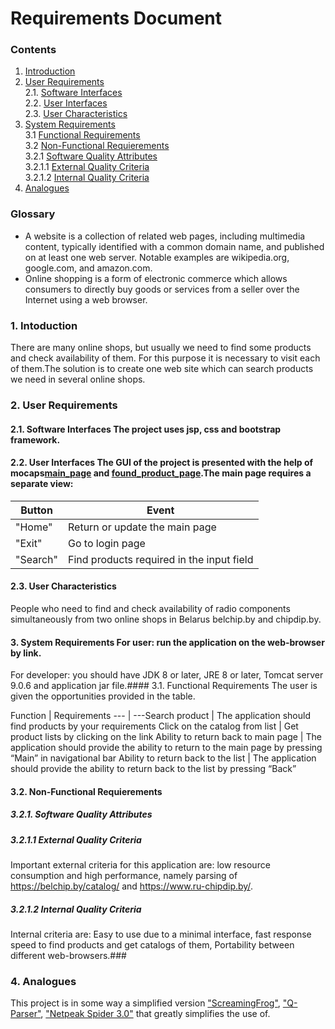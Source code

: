 # Requirements Document
### Contents
1. [Introduction](#1)
2. [User Requirements](#2) <br>
  2.1. [Software Interfaces](#2.1) <br>
  2.2. [User Interfaces](#2.2) <br>
  2.3. [User Characteristics](#2.3) <br>
3. [System Requirements](#3.) <br>
  3.1 [Functional Requirements](#3.1) <br>
  3.2 [Non-Functional Requierements](#3.2) <br>
    3.2.1 [Software Quality Attributes](#3.2.1) <br>
    3.2.1.1 [External Quality Criteria](#3.2.1.1) <br>
    3.2.1.2 [Internal Quality Criteria](#3.2.1.2) <br>
4. [Analogues](#4) <br>

### Glossary
* A website is a collection of related web pages, including multimedia content, typically identified with a common domain name, and published on at least one web server. Notable examples are wikipedia.org, google.com, and amazon.com. 
* Online shopping is a form of electronic commerce which allows consumers to directly buy goods or services from a seller over the Internet using a web browser.

### 1\. Intoduction <a name="1"></a>
There are many online shops, but usually we need to find some products and check availability of them. For this purpose it is necessary to visit each of them.The solution is to create one web site which can search products we need in several online shops.

### 2\. User Requirements <a name="2"></a>
#### 2.1\. Software Interfaces <a name="2.1"></a>The project uses jsp, css and bootstrap framework.
#### 2.2\. User Interfaces <a name="2.2"></a>The GUI of the project is presented with the help of mocaps[main_page]() and [found_product_page]().The main page requires a separate view:

Button | Event
--- | ---
"Home" | Return or update the main page
"Exit" | Go to login page
"Search" | Find products required in the input field

#### 2.3\. User Characteristics <a name="2.3"></a>
People who need to find and check availability of radio components simultaneously from two online shops in Belarus belchip.by and chipdip.by.
#### 3\. System Requirements <a name="3"></a>For user: run the application on the web-browser by link.
For developer: you should have JDK 8 or later, JRE 8 or later, Tomcat server 9.0.6 and application jar file.#### 3.1\. Functional Requirements <a name="3.1"></a>
The user is given the opportunities provided in the table.

Function | Requirements
--- | ---Search product | The application should find products by your requirements 
Click on the catalog from list | Get product lists by clicking on the link Ability to return  back to main page | The application should provide the ability to return to the main page by pressing “Main” in navigational bar Ability to return  back to the list | The application should provide the ability to return back to the list by pressing “Back” 

#### 3.2\. Non-Functional Requierements <a name="3.2"></a>
##### 3.2.1\. Software Quality Attributes <a name="3.2.1"></a>
##### 3.2.1.1 External Quality Criteria <a name="3.2.1.1"></a>
Important external criteria for this application are: low resource consumption and high performance, namely parsing of https://belchip.by/catalog/ and https://www.ru-chipdip.by/.
##### 3.2.1.2 Internal Quality Criteria <a name="3.2.1.2"></a>
Internal criteria are: Easy to use due to a minimal interface, fast response speed to find products and get catalogs of them, Portability between different web-browsers.### 
### 4\. Analogues <a name="4"></a>
This project is in some way a simplified version ["ScreamingFrog"](https://www.screamingfrog.co.uk/seo-spider/), ["Q-Parser"](https://q-parser.ru/), ["Netpeak Spider 3.0"](https://www.softpedia.com/get/Internet/Search-engine-tools-submiting/Netpeak-Spider.shtml) that greatly simplifies the use of.
